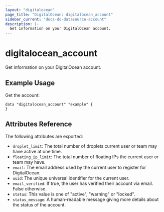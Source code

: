 ```yaml
---
layout: "digitalocean"
page_title: "DigitalOcean: digitalocean_account"
sidebar_current: "docs-do-datasource-account"
description: |-
  Get information on your DigitalOcean account.
---
```


# digitalocean_account

Get information on your DigitalOcean account.

## Example Usage

Get the account:

```hcl
data "digitalocean_account" "example" {
}
```

## Attributes Reference

The following attributes are exported:

* `droplet_limit`: The total number of droplets current user or team may have active at one time.
* `floating_ip_limit`: The total number of floating IPs the current user or team may have.
* `email`: The email address used by the current user to register for DigitalOcean.
* `uuid`: The unique universal identifier for the current user.
* `email_verified`: If true, the user has verified their account via email. False otherwise.
* `status`: This value is one of "active", "warning" or "locked".
* `status_message`: A human-readable message giving more details about the status of the account.
